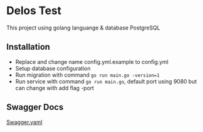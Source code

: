 # Delos Test

This project using golang languange & database PostgreSQL

## Installation

- Replace and change name config.yml.example to config.yml
- Setup database configuration
- Run migration with command `go run main.go -version=1`
- Run service with command `go run main.go`, default port using 9080 but can change with add flag -port

## Swagger Docs

[Swagger.yaml](https://github.com/iannrafisyah/delos/docs/swagger.yaml)
